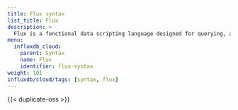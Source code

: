 ```yaml
---
title: Flux syntax
list_title: Flux
description: >
  Flux is a functional data scripting language designed for querying, analyzing, and acting on data.
menu:
  influxdb_cloud:
    parent: Syntax
    name: Flux
    identifier: flux-syntax
weight: 101
influxdb/cloud/tags: [syntax, flux]
---
```


{{< duplicate-oss >}}
